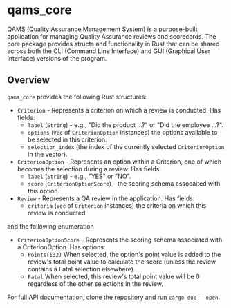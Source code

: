 # qams_core

QAMS (Quality Assurance Management System) is a purpose-built application for managing Quality Assurance reviews and scorecards. The core package provides structs and functionality in Rust that can be shared across both the CLI (Command Line Interface) and GUI (Graphical User Interface) versions of the program.

## Overview

`qams_core` provides the following Rust structures:
- `Criterion` - Represents a criterion on which a review is conducted. Has fields:
    - `label` (`String`) - e.g., "Did the product ...?" or "Did the employee ...?".
    - `options` (`Vec` of `CriterionOption` instances) the options available to be selected in this criterion.
    - `selection_index` (the index of the currently selected `CriterionOption` in the vector).
- `CriterionOption` - Represents an option within a Criterion, one of which becomes the selection during a review. Has fields: 
    - `label` (`String`) - e.g., "YES" or "NO".
    - `score` (`CriterionOptionScore`) - the scoring schema assocaited with this option.
- `Review` - Represents a QA review in the application. Has fields: 
    - `criteria` (`Vec` of `Criterion` instances) the criteria on which this review is conducted.  

and the following enumeration
- `CriterionOptionScore` - Represents the scoring schema associated with a CriterionOption. Has options: 
    - `Points(i32)` When selected, the option's point value is added to the review's total point value to calculate the score (unless the review contains a Fatal selection elsewhere).
    - `Fatal` When selected, this review's total point value will be 0 regardless of the other selections in the review.

For full API documentation, clone the repository and run `cargo doc --open`.